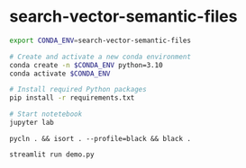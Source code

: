 # search-vector-semantic-files

```bash
export CONDA_ENV=search-vector-semantic-files

# Create and activate a new conda environment
conda create -n $CONDA_ENV python=3.10
conda activate $CONDA_ENV

# Install required Python packages
pip install -r requirements.txt

# Start notetebook
jupyter lab
```

```
pycln . && isort . --profile=black && black .
```

```
streamlit run demo.py
```
